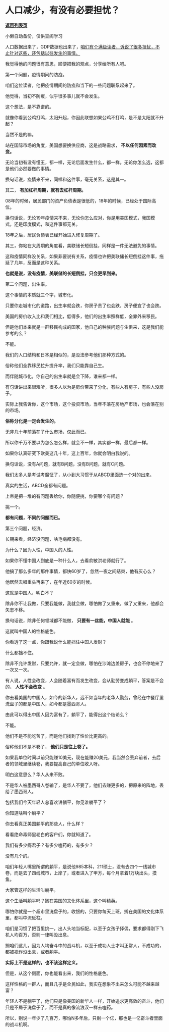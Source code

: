 # 人口减少，有没有必要担忧？

[**返回列表页**](/gzh/记忆承载3)

小懒自动备份，仅供查阅学习

人口数据出来了，GDP数据也出来了，[咱们有个满级读者，诉说了很多担忧，不止针对这些，还包括以往发生的事情。](http://mp.weixin.qq.com/s?__biz=Mzg4MTg2MzU3Mg==&mid=2247484302&idx=1&sn=e68fe070d5369c9e0d25aa8ee0b1a962&chksm=cf5e3d75f829b463d8ce34e8237386125d093291ddcc99ce7e35a5af3fc06c8fc3d1eb068a05&scene=21#wechat_redirect)  

我觉得他的问题很有意思，顺便把我的观点，分享给所有人吧。  

第一个问题，疫情期间的防疫。

咱们这位读者，他把疫情期间的防疫和当下的一些问题联系起来了。  

他觉得，当初不防疫，似乎很多事儿就不会发生。  

这个想法，是不靠谱的。

就像你看到公鸡打鸣，太阳升起，你因此联想如果公鸡不打鸣，是不是太阳就不升起？

当然不是的嘛。

站在国际市场的角度，美国想要换供应商，这是战略需求， **不以任何因素而改变。**  

无论当初有没有懂王，都一样，无论后面发生什么，都一样。无论你怎么选，这都是他们必然要做的事情。  

换句话说，疫情来不来，同样和这件事，毫无关系，这是其一。  

其二， **有加杠杆周期，就有去杠杆周期。**

08年的时候，居民部门的资产负债表是很低的，18年的时候，已经处于国际高位。  

换句话说，无论19年疫情来不来，无论你怎么应对，你是用美国模式，我国模式，还是印度模式，和这件事都无关。

18年之后，居民负债表已经开始进入修复周期了。  

其三，你站在大周期的角度看，美联储长短倒挂，同样是一件无法避免的事情。  

这和疫情同样没关系，如果非要说有关系，疫情也许把美联储长短倒挂这件事，拖延了几年，反而是这种关系。

 **也就是说，没有疫情，美联储的长短倒挂，只会更早到来。**

第二个问题，出生率。

这个事情的本质就三个字，城市化。  

只要你走城市化的道路，出生率就会跌，你房子贵了也会跌，房子便宜了也会跌。

美国的房价收入比和我们相比，低得多，他们的出生率照样低，全靠外来移民。

但是他们本来就是一群移民构成的国家，他自己的种族问题与生俱来，这是我们能参考的么？  

不能。  

我们的人口结构和日本是相似的，是没法参考他们那种方式的。

俗称他们全靠移民拉升提升率，我们只能靠自己生。

而伴随城市化，你自己的出生率就是会下降，谁来都一样。

有句话讲出来很难听，很多人以为是房价带来了分化，有些人有房子，有些人没房子。  

实际上我告诉你，这个市场，这个投资市场，当年不落在房地产市场，也会落在别的市场。

 **俗称分化是一定会发生的。**

无非几十年前落在了什么市场，仅此而已。  

所以你千万不要以为怎么怎么样，就会不一样，其实都一样，最后都一样。  

如果你认真研究下欧美这几十年，这上百年，你就会明白我说的。

换句话说，没有A问题，就有B问题，没有B问题，就有C问题。

我们太多人是考试考魔怔了，从小到大习惯于从ABCD里面选一个对的出来。

真实的生活，ABCD全都有问题。

上帝是把一堆的有问题丢给你，你随便挑，你要哪个有问题？  

挑一个。

 **都有问题，不同的问题而已。**

第三个问题，经济。

长期来看，经济没问题，啥毛病都没有。

为什么？因为人性，中国人的人性。  

如果你不懂中国人到底是一种什么人，去看俞敏洪老师就行了。  

他搞了那么多年的那件事情，都快60岁了，忽然一夜之间结束，他有灰心么？  

他居然去唱重头再来了，在年近60岁的时候。  

这就是中国人，明白不？  

除非你不让我做，只要我能做，我就会做，哪怕做了又重来，做了又重来，他都会矢志不移。  

换句话说，除非任何领域都不能做， **只要有一丝能，中国人就能** 。  

这就叫中国人的性格底色。

你看透了这一点，你跟我说什么能挡住中国人发财？

什么都挡不住。

除非不允许发财，只要允许，就一定会做，哪怕在沙滩边盖房子，也会不停地来了一次又一次。  

有人说，人性会改变，人会随着富有而发生改变，会从勤劳变成躺平，答案是不会的， **人性不会改变** 。

你去看美国的中国人，如今的新华人，远不如当年的老华人勤劳，曾经在中餐厅里洗盘子的都是中国人，如今都是墨西哥人。  

由此可以得出中国人因为富有了，躺平了，能得出这个结论么？

不能。

他们不是不能吃苦了，而是他们找到了性价比更高的。  

俗称他们不是不卷了， **他们只是往上卷了。**

如果我单位时间以前只能赚10美元，现在能赚20美元，我当然会丢弃前者，去后者的领域里继续卷，我要提高自己的单位收入呀。

明白这意思么？华人从来不败。  

不是华人被墨西哥人卷输了，是华人不要了，他们去赚更多的，把原来的阵地，丢给了墨西哥人。  

包括我们今天年轻人总喜欢讲躺平，你见谁躺平了？  

你知道啥叫个躺平？  

你去看真正美国躺平的那些人，什么样？  

看看绝命毒师里老白的客户们，你就知道了。

我们有多少瘾君子？有多少嗑药的，有多少？

没有几个的。

咱们年轻人嘴里所谓的躺平，是说他985本科，211硕士，没有去四个一线城市卷，而是去了四线城市，上岸了，或者进入了甲方，每个月拿着1万块出头，摸鱼。  

大家管这样的生活叫躺平。

这个生活叫躺平吗？搁在美国的文化体系里，这个叫精英。  

哪怕你就是一个超市里洗盘子的，收银的，只要你每天上班，搁在美国的文化体系里，都叫中流砥柱。

咱们是习惯了把百里挑一，出人头地当标配，以至于女孩子择偶，要求都得刚下飞机人均百万，否则一律叫没出息。

搁咱们这儿，因为人均奋斗中的战斗机，以至于成功人士才叫正常人，不成功的，都被视作没出息，或者躺平。  

 **实际上不是这样的，也不该这样定义。**  

但是，从这个侧面，你也能看出来，我们的性格底色。

这样性格的一群人，而且几乎是全民如此，我实在想象不出来怎么可能不越来越富？  

年轻人不是躺平了，他们只是像美国的新华人一样，开始追求更高效的奋斗，他们只是不屑于洗盘子了，而不是真的像流浪汉一样去嗑药。

所以，别说一年少了几百万，哪怕N多年后，只剩一个亿，那也是一亿奋斗者里面的战斗机啊。

